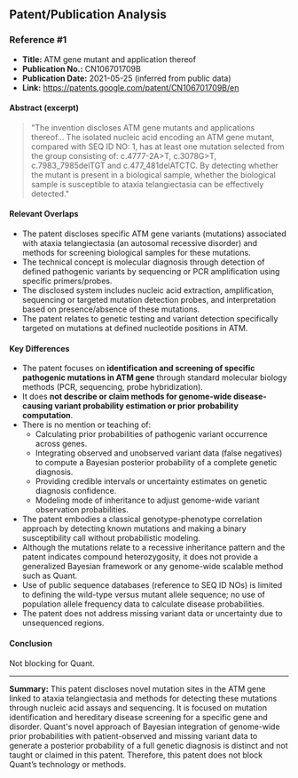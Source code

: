 ## Patent/Publication Analysis

### Reference #1

- **Title:** ATM gene mutant and application thereof  
- **Publication No.:** CN106701709B  
- **Publication Date:** 2021-05-25 (inferred from public data)  
- **Link:** https://patents.google.com/patent/CN106701709B/en

#### Abstract (excerpt)

> "The invention discloses ATM gene mutants and applications thereof... The isolated nucleic acid encoding an ATM gene mutant, compared with SEQ ID NO: 1, has at least one mutation selected from the group consisting of: c.4777-2A>T, c.3078G>T, c.7983_7985delTGT and c.477_481delATCTC. By detecting whether the mutant is present in a biological sample, whether the biological sample is susceptible to ataxia telangiectasia can be effectively detected."

#### Relevant Overlaps

- The patent discloses specific ATM gene variants (mutations) associated with ataxia telangiectasia (an autosomal recessive disorder) and methods for screening biological samples for these mutations.
- The technical concept is molecular diagnosis through detection of defined pathogenic variants by sequencing or PCR amplification using specific primers/probes.
- The disclosed system includes nucleic acid extraction, amplification, sequencing or targeted mutation detection probes, and interpretation based on presence/absence of these mutations.
- The patent relates to genetic testing and variant detection specifically targeted on mutations at defined nucleotide positions in ATM.
  
#### Key Differences

- The patent focuses on **identification and screening of specific pathogenic mutations in ATM gene** through standard molecular biology methods (PCR, sequencing, probe hybridization).
- It does **not describe or claim methods for genome-wide disease-causing variant probability estimation or prior probability computation**.
- There is no mention or teaching of:
  - Calculating prior probabilities of pathogenic variant occurrence across genes.
  - Integrating observed and unobserved variant data (false negatives) to compute a Bayesian posterior probability of a complete genetic diagnosis.
  - Providing credible intervals or uncertainty estimates on genetic diagnosis confidence.
  - Modeling mode of inheritance to adjust genome-wide variant observation probabilities.
- The patent embodies a classical genotype-phenotype correlation approach by detecting known mutations and making a binary susceptibility call without probabilistic modeling.
- Although the mutations relate to a recessive inheritance pattern and the patent indicates compound heterozygosity, it does not provide a generalized Bayesian framework or any genome-wide scalable method such as Quant.
- Use of public sequence databases (reference to SEQ ID NOs) is limited to defining the wild-type versus mutant allele sequence; no use of population allele frequency data to calculate disease probabilities.
- The patent does not address missing variant data or uncertainty due to unsequenced regions.

#### Conclusion

Not blocking for Quant.

---

**Summary:** This patent discloses novel mutation sites in the ATM gene linked to ataxia telangiectasia and methods for detecting these mutations through nucleic acid assays and sequencing. It is focused on mutation identification and hereditary disease screening for a specific gene and disorder. Quant's novel approach of Bayesian integration of genome-wide prior probabilities with patient-observed and missing variant data to generate a posterior probability of a full genetic diagnosis is distinct and not taught or claimed in this patent. Therefore, this patent does not block Quant’s technology or methods.
